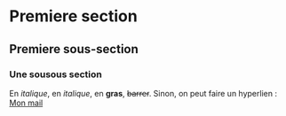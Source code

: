 # Premiere section

## Premiere sous-section

### Une sousous section

En _italique_, en *italique*, en **gras**, ~~barrer~~.
Sinon, on peut faire un hyperlien : [Mon mail](https://mail.google.com/mail/u/0/#inbox)

<!-- Des commentaires dont tout lem onde se fout --!>
